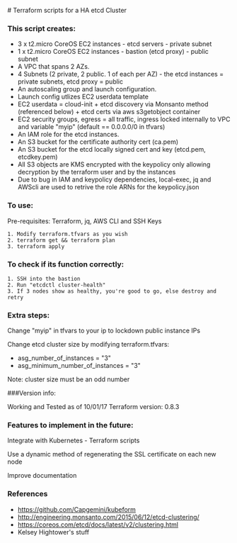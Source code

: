 # Terraform scripts for a HA etcd Cluster
### This script creates:

- 3 x t2.micro CoreOS EC2 instances - etcd servers - private subnet
- 1 x t2.micro CoreOS EC2 instances - bastion (etcd proxy) - public subnet
- A VPC that spans 2 AZs.
- 4 Subnets (2 private, 2 public. 1 of each per AZ) - the etcd instances = private subnets, etcd proxy = public
- An autoscaling group and launch configuration.
- Launch config utlizes EC2 userdata template
- EC2 userdata = cloud-init + etcd discovery via Monsanto method (referenced below) + etcd certs via aws s3getobject container
- EC2 security groups, egress = all traffic, ingress locked internally to VPC and variable "myip" (default == 0.0.0.0/0 in tfvars)
- An IAM role for the etcd instances.
- An S3 bucket for the certificate authority cert (ca.pem)
- An S3 bucket for the etcd locally signed cert and key (etcd.pem, etcdkey.pem)
- All S3 objects are KMS encrypted with the keypolicy only allowing decryption by the terraform user and by the instances
- Due to bug in IAM and keypolicy dependencies, local-exec, jq and AWScli are used to retrive the role ARNs for the keypolicy.json

### To use:

Pre-requisites: Terraform, jq, AWS CLI and SSH Keys

```
1. Modify terraform.tfvars as you wish
2. terraform get && terraform plan
3. terraform apply
```

### To check if its function correctly:

```
1. SSH into the bastion
2. Run "etcdctl cluster-health"
3. If 3 nodes show as healthy, you're good to go, else destroy and retry
```


### Extra steps:

Change "myip" in tfvars to your ip to lockdown public instance IPs

Change etcd cluster size by modifying terraform.tfvars:
- asg_number_of_instances = "3"
- asg_minimum_number_of_instances = "3"

Note: cluster size must be an odd number

###Version info:

 Working and Tested as of 10/01/17
 Terraform version: 0.8.3

### Features to implement in the future:

Integrate with Kubernetes - Terraform scripts

Use a dynamic method of regenerating the SSL certificate on each new node

Improve documentation

### References

- https://github.com/Capgemini/kubeform
- http://engineering.monsanto.com/2015/06/12/etcd-clustering/
- https://coreos.com/etcd/docs/latest/v2/clustering.html
- Kelsey Hightower's stuff
